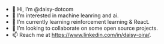 - 👋 Hi, I’m @daisy-dotcom
- 👀 I’m interested in machine leanring and ai.
- 🌱 I’m currently learning reinforcement learning & React.
- 💞️ I’m looking to collaborate on some open source projects.
- 📫 Reach me at https://www.linkedin.com/in/daisy-oira/.

<!---
daisy-dotcom/daisy-dotcom is a ✨ special ✨ repository because its `README.md` (this file) appears on your GitHub profile.
You can click the Preview link to take a look at your changes.
--->
